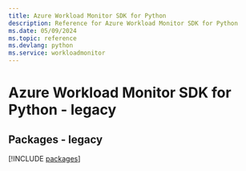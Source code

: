 ```yaml
---
title: Azure Workload Monitor SDK for Python
description: Reference for Azure Workload Monitor SDK for Python
ms.date: 05/09/2024
ms.topic: reference
ms.devlang: python
ms.service: workloadmonitor
---
```

# Azure Workload Monitor SDK for Python - legacy
## Packages - legacy
[!INCLUDE [packages](workload-monitor-index.md)]